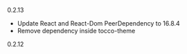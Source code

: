 0.2.13
- Update React and React-Dom PeerDependency to 16.8.4
- Remove dependency inside tocco-theme 

0.2.12
